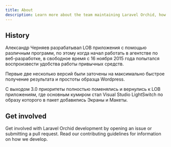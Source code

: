 ```yaml
---
title: About
description: Learn more about the team maintaining Laravel Orchid, how and why the project started, and how to get involved.
---
```


## History

Александр Черняев разрабатывал LOB приложения с помощью различным программ, по этому когда начал работать в агентстве по веб-разработке, в свободное время с 16 ноября 2015 года попытался воспроизвести удобства работы привычных средств.

Первые две несколько версий были заточены на максимально быстрое получение результата и простоты образца Wordpress.

С выходом 3.0 приоритеты полностью поменялись и вернулись к LOB приложениям, где основным кумиром стал Visual Studio LightSwitch по образу которого в пакет добавились Экраны и Макеты.



## Get involved

Get involved with Laravel Orchid development by opening an issue or submitting a pull request. Read our contributing guidelines for information on how we develop.
